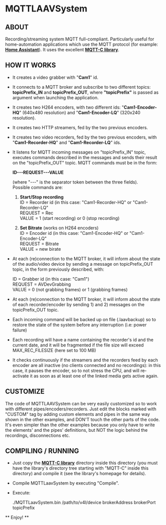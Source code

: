 # MQTTLAAVSystem

## ABOUT

Recording/streaming system MQTT full-compliant. Particularly useful for home-automation applications which use the MQTT protocol (for example: **[Home Assistant](https://www.home-assistant.io)**). It uses the excellent **[MQTT-C library](https://github.com/LiamBindle/MQTT-C)**.

## HOW IT WORKS

* It creates a video grabber with "**Cam1**" id.

* It connects to a MQTT broker and subscribe to two different topics: **topicPrefix_IN** and **topicPrefix_OUT**, where **"topicPrefix"** is passed as argument when launching the application. 

* It creates two H264 encoders, with two different ids: "**Cam1-Encoder-HQ**" (640x480 resolution) and "**Cam1-Encoder-LQ**" (320x240 resolution).

* It creates two HTTP streamers, fed by the two previous encoders.

* It creates two video recorders, fed by the two previous encoders, with "**Cam1-Recorder-HQ**" and "**Cam1-Recorder-LQ**" ids.

* It listens for MQTT incoming messages on "topicPrefix_IN" topic, executes commands described in the messages and sends their result on the "topicPrefix_OUT" topic. MQTT commands must be in the form:

    **ID---REQUEST---VALUE**

    (where "---" is the separator token between the three fields).<br>
    Possible commands are:

    1. **Start/Stop recording**<br>
       ID = Recorder id (in this case:  "Cam1-Recorder-HQ" or "Cam1-Recorder-LQ"<br>
       REQUEST = Rec<br>
       VALUE = 1 (start recording) or 0 (stop recording)<br>   
       
    2. **Set Bitrate** (works on H264 encoders)<br>
       ID = Encoder id (in this case:  "Cam1-Encoder-HQ" or "Cam1-Encoder-LQ"<br>
       REQUEST = Bitrate<br>
       VALUE = new birate

* At each (re)connection to the MQTT broker, it will inform about the state of the audio/video device by sending a message on topicPrefix_OUT topic, in the form previously described, with:

    ID = Grabber id (in this case:  "Cam1")<br>
    REQUEST = AVDevGrabbing<br>
    VALUE = 0 (not grabbing frames) or 1 (grabbing frames)

* At each (re)connection to the MQTT broker, it will inform about the state of each recorder/encoder by sending 1) and 2) messages on the topicPrefix_OUT topic.

* Each incoming command will be backed up on file (.laavbackup) so to restore the state of the system before any interruption (i.e: power failure)

* Each recording will have a name containing the recorder's id and the current date, and it will be fragmented if the file size will exceed MAX_REC_FILESIZE (here set to 100 MB)

* It checks continuously if the streamers and the recorders feed by each encoder are all inactive (no clients connected and no recordings): in this case, it pauses the encoder, so to not stress the CPU, and will re-activate it as soon as at least one of the linked media gets active again.

## CUSTOMIZE
   
The code of MQTTLAAVSystem can be very easily customized so to work with different pipes/encoders/recorders. Just edit the blocks marked with "CUSTOM" tag by adding custom elements and pipes in the same way shown in the other examples, and DON'T touch the other parts of the code. It's even simpler than the other examples because you only have to write the elements' and the pipes' definitions, but NOT the logic behind the recordings, disconnections etc.

## COMPILING / RUNNING

* Just copy the **[MQTT-C library](https://github.com/LiamBindle/MQTT-C)** directory inside this directory (you must have the library's directory tree starting with "MQTT-C" inside this directory) and compile it (see the library's homepage for details).

*  Compile MQTTLaavSystem by executing "Compile".

* Execute:

    ./MQTTLaavSystem.bin /path/to/v4l/device brokerAddress brokerPort topicPrefix

** Enjoy! **
